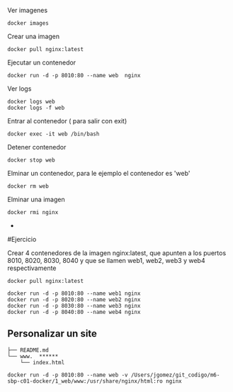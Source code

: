 
Ver imagenes
```
docker images
```
Crear una imagen
```
docker pull nginx:latest
```

Ejecutar un contenedor
```
docker run -d -p 8010:80 --name web  nginx
```

Ver logs
```
docker logs web
docker logs -f web
```

Entrar al contenedor ( para salir con exit)
```
docker exec -it web /bin/bash
```

Detener contenedor
```
docker stop web
```

Elminar un contenedor, para le ejemplo el contenedor es  'web'
```
docker rm web
```

Elminar una imagen
```
docker rmi nginx
```

-
#Ejercicio

Crear 4 contenedores de la imagen nginx:latest, que apunten
a los puertos 8010, 8020, 8030, 8040 y que se llamen web1, web2, 
web3 y web4 respectivamente

```
docker pull nginx:latest

docker run -d -p 8010:80 --name web1 nginx
docker run -d -p 8020:80 --name web2 nginx
docker run -d -p 8030:80 --name web3 nginx
docker run -d -p 8040:80 --name web4 nginx

```

## Personalizar un site

```
├── README.md
└── www.  ******
    └── index.html
```


```
docker run -d -p 8010:80 --name web -v /Users/jgomez/git_codigo/m6-sbp-c01-docker/1_web/www:/usr/share/nginx/html:ro nginx
```